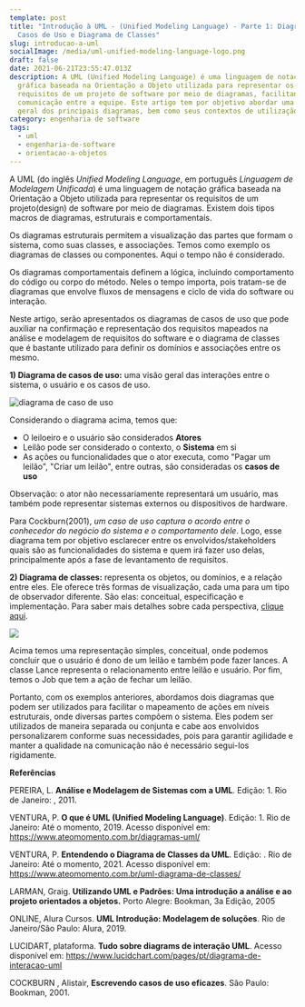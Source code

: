 ```yaml
---
template: post
title: "Introdução à UML - (Unified Modeling Language) - Parte 1: Diagrama de
  Casos de Uso e Diagrama de Classes"
slug: introducao-a-uml
socialImage: /media/uml-unified-modeling-language-logo.png
draft: false
date: 2021-06-21T23:55:47.013Z
description: A UML (Unified Modeling Language) é uma linguagem de notação
  gráfica baseada na Orientação a Objeto utilizada para representar os
  requisitos de um projeto de software por meio de diagramas, facilitando a
  comunicação entre a equipe. Este artigo tem por objetivo abordar uma visão
  geral dos principais diagramas, bem como seus contextos de utilização.
category: engenharia de software
tags:
  - uml
  - engenharia-de-software
  - orientacao-a-objetos
---
```

A UML  (do inglês *Unified Modeling Language*, em português *Linguagem de Modelagem Unificada*) é uma linguagem de notação gráfica baseada na Orientação a Objeto utilizada para representar os requisitos de um projeto(design) de software por meio de diagramas. Existem dois tipos macros de diagramas, estruturais e comportamentais. 

Os diagramas estruturais permitem a visualização das partes que formam o sistema, como suas classes, e associações. Temos como exemplo os diagramas de classes ou componentes. Aqui o tempo não é considerado. 

Os diagramas comportamentais  definem a lógica, incluindo comportamento do código ou corpo do método. Neles o tempo importa, pois tratam-se de diagramas que envolve fluxos de mensagens e ciclo de vida do software ou interação. 

Neste artigo, serão apresentados os diagramas de casos de uso que pode auxiliar na confirmação e representação dos requisitos mapeados na análise e modelagem de requisitos do software e o diagrama de classes que é bastante utilizado para definir os domínios e associações entre os mesmo.

**1) Diagrama de casos de uso:** uma visão geral das interações entre o sistema, o usuário e os casos de uso.

![diagrama de caso de uso](/media/diagrama-em-branco.png "diagrama de caso de uso")

Considerando o diagrama acima, temos que:

* O leiloeiro e o usuário são considerados  **Atores**
* Leilão pode ser considerado o contexto, o **Sistema** em si
* As ações ou funcionalidades que o ator executa, como "Pagar um leilão", "Criar um leilão", entre outras, são consideradas os **casos de uso**

Observação: o ator não necessariamente representará um usuário, mas também pode representar  sistemas externos ou dispositivos de hardware.

Para Cockburn(2001), *um caso de uso captura o acordo entre o conhecedor do negócio do sistema e o comportamento dele*. Logo, esse diagrama tem por objetivo esclarecer entre os envolvidos/stakeholders quais são as funcionalidades do sistema e quem irá fazer uso delas, principalmente após a fase de levantamento de requisitos. 

**2) Diagrama de classes:** representa os objetos, ou domínios, e a relação entre eles. Ele oferece três formas de visualização, cada uma para um tipo de observador diferente. São elas: conceitual, especificação e implementação. Para saber mais detalhes sobre cada perspectiva, [clique aqui](http://www.dsc.ufcg.edu.br/~jacques/cursos/map/html/uml/diagramas/classes/classes1.htm).

![](/media/diagrama-em-branco-1-.png)



Acima temos uma representação simples, conceitual, onde podemos concluir que o usuário é dono de um leilão e também pode fazer lances. A classe Lance representa o relacionamento entre leilão e usuário. Por fim, temos o Job que tem a ação de fechar um leilão.

Portanto, com os exemplos anteriores, abordamos dois diagramas que podem ser utilizados para facilitar o mapeamento de ações em níveis estruturais, onde diversas partes compõem o sistema. Eles podem ser utilizados de maneira separada ou conjunta e cabe aos envolvidos personalizarem conforme suas necessidades, pois para garantir agilidade e manter a qualidade na comunicação não é necessário segui-los rigidamente.

**Referências**

PEREIRA, L. **Análise e Modelagem de Sistemas com a UML**. Edição: 1. Rio de Janeiro: , 2011.

VENTURA, P. **O que é UML (Unified Modeling Language)**. Edição: 1. Rio de Janeiro: Até o momento, 2019. Acesso disponível em: <https://www.ateomomento.com.br/diagramas-uml/>

VENTURA, P. **Entendendo o Diagrama de Classes da UML**. Edição: . Rio de Janeiro: Até o momento, 2021. Acesso disponível em: <https://www.ateomomento.com.br/uml-diagrama-de-classes/>

LARMAN, Graig. **Utilizando UML e Padrões: Uma introdução a análise e ao projeto orientados a objetos.** Porto Alegre: Bookman, 3a Edição, 2005

ONLINE, Alura Cursos. **UML Introdução: Modelagem de soluções**.  Rio de Janeiro/São Paulo: Alura, 2019.

LUCIDART, plataforma. **Tudo sobre diagrams de interação UML**. Acesso disponível em: <https://www.lucidchart.com/pages/pt/diagrama-de-interacao-uml>

COCKBURN , Alistair, **Escrevendo casos de uso eficazes**. São Paulo: Bookman, 2001.